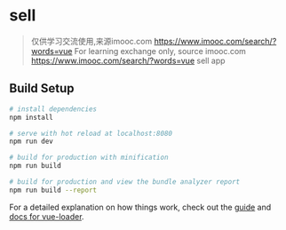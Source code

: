 # sell
> 仅供学习交流使用,来源imooc.com https://www.imooc.com/search/?words=vue
> For learning exchange only, source imooc.com https://www.imooc.com/search/?words=vue
> sell app

## Build Setup

``` bash
# install dependencies
npm install

# serve with hot reload at localhost:8080
npm run dev

# build for production with minification
npm run build

# build for production and view the bundle analyzer report
npm run build --report
```

For a detailed explanation on how things work, check out the [guide](http://vuejs-templates.github.io/webpack/) and [docs for vue-loader](http://vuejs.github.io/vue-loader).

